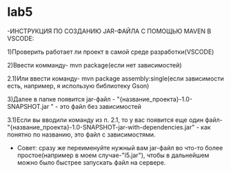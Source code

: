 # lab5 #
-ИНСТРУКЦИЯ ПО СОЗДАНИЮ JAR-ФАЙЛА С ПОМОЩЬЮ MAVEN В VSCODE:

1)Проверить работает ли проект в самой среде разработки(VSCODE)

2)Ввести комманду- mvn package(если нет зависимостей)

2.1)Или ввести команду- mvn package assembly:single(если зависимости есть, например, я использую библиотеку Gson)

3)Далее в папке появится jar-файл - "{название_проекта}-1.0-SNAPSHOT.jar " - это файл без зависимостей

3.1)Если вы вводили команду из п. 2.1, то у вас появится еще один файл- "{название_проекта}-1.0-SNAPSHOT-jar-with-dependencies.jar" - как понятно по названию,
это файл с зависимостями. 

* Совет: сразу же переименуйте нужный вам jar-файл во что-то более простое(например в моем случае-"l5.jar"), чтобы в дальнейшем можно было быстрее запускать файл на сервере.
